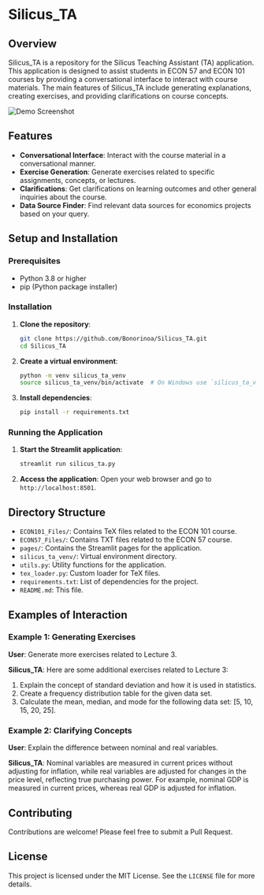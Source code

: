 # Silicus_TA

## Overview

Silicus_TA is a repository for the Silicus Teaching Assistant (TA) application. This application is designed to assist students in ECON 57 and ECON 101 courses by providing a conversational interface to interact with course materials. The main features of Silicus_TA include generating explanations, creating exercises, and providing clarifications on course concepts.

![Demo Screenshot](C:\Users\Bonoc\Desktop\CGU_Semesters\FALL_2023\ECON57\Silicus_TA\demo_image.png)

## Features

- **Conversational Interface**: Interact with the course material in a conversational manner.
- **Exercise Generation**: Generate exercises related to specific assignments, concepts, or lectures.
- **Clarifications**: Get clarifications on learning outcomes and other general inquiries about the course.
- **Data Source Finder**: Find relevant data sources for economics projects based on your query.

## Setup and Installation

### Prerequisites

- Python 3.8 or higher
- pip (Python package installer)

### Installation

1. **Clone the repository**:
   ```bash
   git clone https://github.com/Bonorinoa/Silicus_TA.git
   cd Silicus_TA
   ```

2. **Create a virtual environment**:
   ```bash
   python -m venv silicus_ta_venv
   source silicus_ta_venv/bin/activate  # On Windows use `silicus_ta_venv\Scripts\activate`
   ```

3. **Install dependencies**:
   ```bash
   pip install -r requirements.txt
   ```

### Running the Application

1. **Start the Streamlit application**:
   ```bash
   streamlit run silicus_ta.py
   ```

2. **Access the application**:
   Open your web browser and go to `http://localhost:8501`.

## Directory Structure

- `ECON101_Files/`: Contains TeX files related to the ECON 101 course.
- `ECON57_Files/`: Contains TXT files related to the ECON 57 course.
- `pages/`: Contains the Streamlit pages for the application.
- `silicus_ta_venv/`: Virtual environment directory.
- `utils.py`: Utility functions for the application.
- `tex_loader.py`: Custom loader for TeX files.
- `requirements.txt`: List of dependencies for the project.
- `README.md`: This file.

## Examples of Interaction

### Example 1: Generating Exercises

**User**: Generate more exercises related to Lecture 3.

**Silicus_TA**: Here are some additional exercises related to Lecture 3:
1. Explain the concept of standard deviation and how it is used in statistics.
2. Create a frequency distribution table for the given data set.
3. Calculate the mean, median, and mode for the following data set: [5, 10, 15, 20, 25].

### Example 2: Clarifying Concepts

**User**: Explain the difference between nominal and real variables.

**Silicus_TA**: Nominal variables are measured in current prices without adjusting for inflation, while real variables are adjusted for changes in the price level, reflecting true purchasing power. For example, nominal GDP is measured in current prices, whereas real GDP is adjusted for inflation.

## Contributing

Contributions are welcome! Please feel free to submit a Pull Request.

## License

This project is licensed under the MIT License. See the `LICENSE` file for more details.
